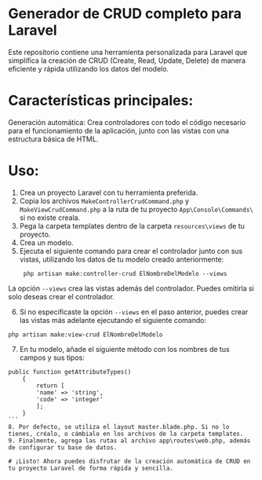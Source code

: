 
# Generador de CRUD completo para Laravel
Este repositorio contiene una herramienta personalizada para Laravel que simplifica la creación de CRUD (Create, Read, Update, Delete) de manera eficiente y rápida utilizando los datos del modelo.

# Características principales:
Generación automática: Crea controladores con todo el código necesario para el funcionamiento de la aplicación, junto con las vistas con una estructura básica de HTML.

# Uso:
1. Crea un proyecto Laravel con tu herramienta preferida.
2. Copia los archivos ``` MakeControllerCrudCommand.php ``` y ``` MakeViewCrudCommand.php ``` a la ruta de tu proyecto ``` App\Console\Commands\ ``` si no existe creala.
3. Pega la carpeta templates dentro de la carpeta ``` resources\views ``` de tu proyecto.
4. Crea un modelo.
5. Ejecuta el siguiente comando para crear el controlador junto con sus vistas, utilizando los datos de tu modelo creado anteriormente:
   ```
    php artisan make:controller-crud ElNombreDelModelo --views
   ```
   
  La opción ``` --views ``` crea las vistas además del controlador. Puedes omitirla si solo deseas crear el controlador.
  
6. Si no especificaste la opción ``` --views ``` en el paso anterior, puedes crear las vistas más adelante ejecutando el siguiente comando:
```
php artisan make:view-crud ElNombreDelModelo
```
7. En tu modelo, añade el siguiente método con los nombres de tus campos y sus tipos: 
````
public function getAttributeTypes()
    {
        return [
        'name' => 'string',
        'code' => 'integer'
        ];
    }
```
8. Por defecto, se utiliza el layout master.blade.php. Si no lo tienes, créalo, o cámbialo en los archivos de la carpeta templates.
9. Finalmente, agrega las rutas al archivo app\routes\web.php, además de configurar tu base de datos.
   
# ¡Listo! Ahora puedes disfrutar de la creación automática de CRUD en tu proyecto Laravel de forma rápida y sencilla.





